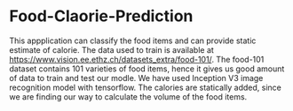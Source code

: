 # Food-Claorie-Prediction

This appplication can classify the food items and can provide static estimate of calorie. The data used to train is available at https://www.vision.ee.ethz.ch/datasets_extra/food-101/. The food-101 dataset contains 101 varieties of food items, hence it gives us good amount of data to train and test our modle.
We have used Inception V3 image recognition model with tensorflow.
The calories are statically added, since we are finding our way to calculate the volume of the food items.
